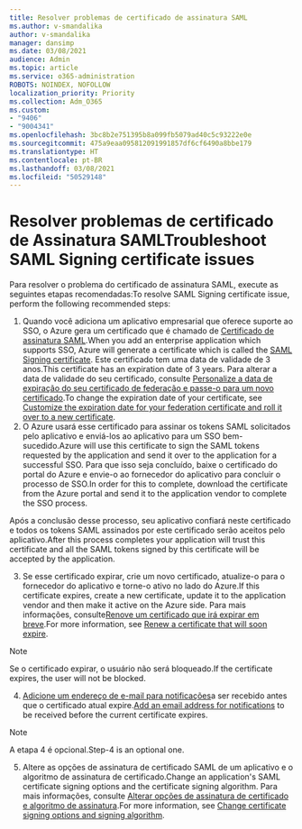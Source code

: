 ```yaml
---
title: Resolver problemas de certificado de assinatura SAML
ms.author: v-smandalika
author: v-smandalika
manager: dansimp
ms.date: 03/08/2021
audience: Admin
ms.topic: article
ms.service: o365-administration
ROBOTS: NOINDEX, NOFOLLOW
localization_priority: Priority
ms.collection: Adm_O365
ms.custom:
- "9406"
- "9004341"
ms.openlocfilehash: 3bc8b2e751395b8a099fb5079ad40c5c93222e0e
ms.sourcegitcommit: 475a9eaa095812091991857df6cf6490a8bbe179
ms.translationtype: HT
ms.contentlocale: pt-BR
ms.lasthandoff: 03/08/2021
ms.locfileid: "50529148"
---
```

# <a name="troubleshoot-saml-signing-certificate-issues"></a><span data-ttu-id="41026-102">Resolver problemas de certificado de Assinatura SAML</span><span class="sxs-lookup"><span data-stu-id="41026-102">Troubleshoot SAML Signing certificate issues</span></span>

<span data-ttu-id="41026-103">Para resolver o problema do certificado de assinatura SAML, execute as seguintes etapas recomendadas:</span><span class="sxs-lookup"><span data-stu-id="41026-103">To resolve SAML Signing certificate issue, perform the following recommended steps:</span></span>

1. <span data-ttu-id="41026-104">Quando você adiciona um aplicativo empresarial que oferece suporte ao SSO, o Azure gera um certificado que é chamado de [Certificado de assinatura SAML](https://docs.microsoft.com/azure/active-directory/manage-apps/manage-certificates-for-federated-single-sign-on#auto-generated-certificate-for-gallery-and-non-gallery-applications).</span><span class="sxs-lookup"><span data-stu-id="41026-104">When you add an enterprise application which supports SSO, Azure will generate a certificate which is called the [SAML Signing certificate](https://docs.microsoft.com/azure/active-directory/manage-apps/manage-certificates-for-federated-single-sign-on#auto-generated-certificate-for-gallery-and-non-gallery-applications).</span></span> <span data-ttu-id="41026-105">Este certificado tem uma data de validade de 3 anos.</span><span class="sxs-lookup"><span data-stu-id="41026-105">This certificate has an expiration date of 3 years.</span></span> <span data-ttu-id="41026-106">Para alterar a data de validade do seu certificado, consulte [Personalize a data de expiração do seu certificado de federação e passe-o para um novo certificado](https://docs.microsoft.com/azure/active-directory/manage-apps/manage-certificates-for-federated-single-sign-on#customize-the-expiration-date-for-your-federation-certificate-and-roll-it-over-to-a-new-certificate).</span><span class="sxs-lookup"><span data-stu-id="41026-106">To change the expiration date of your certificate, see [Customize the expiration date for your federation certificate and roll it over to a new certificate](https://docs.microsoft.com/azure/active-directory/manage-apps/manage-certificates-for-federated-single-sign-on#customize-the-expiration-date-for-your-federation-certificate-and-roll-it-over-to-a-new-certificate).</span></span>
2. <span data-ttu-id="41026-107">O Azure usará esse certificado para assinar os tokens SAML solicitados pelo aplicativo e enviá-los ao aplicativo para um SSO bem-sucedido.</span><span class="sxs-lookup"><span data-stu-id="41026-107">Azure will use this certificate to sign the SAML tokens requested by the application and send it over to the application for a successful SSO.</span></span> <span data-ttu-id="41026-108">Para que isso seja concluído, baixe o certificado do portal do Azure e envie-o ao fornecedor do aplicativo para concluir o processo de SSO.</span><span class="sxs-lookup"><span data-stu-id="41026-108">In order for this to complete, download the certificate from the Azure portal and send it to the application vendor to complete the SSO process.</span></span>

<span data-ttu-id="41026-109">Após a conclusão desse processo, seu aplicativo confiará neste certificado e todos os tokens SAML assinados por este certificado serão aceitos pelo aplicativo.</span><span class="sxs-lookup"><span data-stu-id="41026-109">After this process completes your application will trust this certificate and all the SAML tokens signed by this certificate will be accepted by the application.</span></span>

3. <span data-ttu-id="41026-110">Se esse certificado expirar, crie um novo certificado, atualize-o para o fornecedor do aplicativo e torne-o ativo no lado do Azure.</span><span class="sxs-lookup"><span data-stu-id="41026-110">If this certificate expires, create a new certificate, update it to the application vendor and then make it active on the Azure side.</span></span> <span data-ttu-id="41026-111">Para mais informações, consulte[Renove um certificado que irá expirar em breve](https://docs.microsoft.com/azure/active-directory/manage-apps/manage-certificates-for-federated-single-sign-on#renew-a-certificate-that-will-soon-expire).</span><span class="sxs-lookup"><span data-stu-id="41026-111">For more information, see [Renew a certificate that will soon expire](https://docs.microsoft.com/azure/active-directory/manage-apps/manage-certificates-for-federated-single-sign-on#renew-a-certificate-that-will-soon-expire).</span></span>

> [!NOTE]
> <span data-ttu-id="41026-112">Se o certificado expirar, o usuário não será bloqueado.</span><span class="sxs-lookup"><span data-stu-id="41026-112">If the certificate expires, the user will not be blocked.</span></span>

4. <span data-ttu-id="41026-113">[Adicione um endereço de e-mail para notificações](https://docs.microsoft.com/azure/active-directory/manage-apps/manage-certificates-for-federated-single-sign-on#add-email-notification-addresses-for-certificate-expiration)a ser recebido antes que o certificado atual expire.</span><span class="sxs-lookup"><span data-stu-id="41026-113">[Add an email address for notifications](https://docs.microsoft.com/azure/active-directory/manage-apps/manage-certificates-for-federated-single-sign-on#add-email-notification-addresses-for-certificate-expiration) to be received before the current certificate expires.</span></span>

> [!NOTE]
> <span data-ttu-id="41026-114">A etapa 4 é opcional.</span><span class="sxs-lookup"><span data-stu-id="41026-114">Step-4 is an optional one.</span></span>

5. <span data-ttu-id="41026-115">Altere as opções de assinatura de certificado SAML de um aplicativo e o algoritmo de assinatura de certificado.</span><span class="sxs-lookup"><span data-stu-id="41026-115">Change an application's SAML certificate signing options and the certificate signing algorithm.</span></span> <span data-ttu-id="41026-116">Para mais informações, consulte [Alterar opções de assinatura de certificado e algoritmo de assinatura](https://docs.microsoft.com/azure/active-directory/manage-apps/certificate-signing-options).</span><span class="sxs-lookup"><span data-stu-id="41026-116">For more information, see [Change certificate signing options and signing algorithm](https://docs.microsoft.com/azure/active-directory/manage-apps/certificate-signing-options).</span></span>

